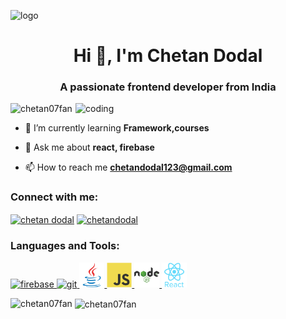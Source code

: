 ![logo](https://media2.dev.to/dynamic/image/width=1000,height=420,fit=cover,gravity=auto,format=auto/https%3A%2F%2Fdev-to-uploads.s3.amazonaws.com%2Fuploads%2Farticles%2Frj9601390flce0k5s14z.png)
<h1 align="center">Hi 👋, I'm Chetan Dodal</h1>
<h3 align="center">A passionate frontend developer from India</h3>
<img align="right" alt="coding" width="400" src="https://encrypted-tbn0.gstatic.com/images?q=tbn:ANd9GcSNtGj2gtDpBCN6NmZ49VN9FizF9oKdSeToSvRG03DPksxfeAywkvT0qemZDsA_JWjsLeM&usqp=CAU"

<p align="left"> <img src="https://komarev.com/ghpvc/?username=chetan07fan&label=Profile%20views&color=0e75b6&style=flat" alt="chetan07fan" /> </p>

- 🌱 I’m currently learning **Framework,courses**

- 💬 Ask me about **react, firebase**

- 📫 How to reach me **chetandodal123@gmail.com**

<h3 align="left">Connect with me:</h3>
<p align="left">
<a href="https://linkedin.com/in/chetan dodal" target="blank"><img align="center" src="https://raw.githubusercontent.com/rahuldkjain/github-profile-readme-generator/master/src/images/icons/Social/linked-in-alt.svg" alt="chetan dodal" height="30" width="40" /></a>
<a href="https://instagram.com/chetandodal" target="blank"><img align="center" src="https://raw.githubusercontent.com/rahuldkjain/github-profile-readme-generator/master/src/images/icons/Social/instagram.svg" alt="chetandodal" height="30" width="40" /></a>
</p>

<h3 align="left">Languages and Tools:</h3>
<p align="left"> <a href="https://firebase.google.com/" target="_blank" rel="noreferrer"> <img src="https://www.vectorlogo.zone/logos/firebase/firebase-icon.svg" alt="firebase" width="40" height="40"/> </a> <a href="https://git-scm.com/" target="_blank" rel="noreferrer"> <img src="https://www.vectorlogo.zone/logos/git-scm/git-scm-icon.svg" alt="git" width="40" height="40"/> </a> <a href="https://www.java.com" target="_blank" rel="noreferrer"> <img src="https://raw.githubusercontent.com/devicons/devicon/master/icons/java/java-original.svg" alt="java" width="40" height="40"/> </a> <a href="https://developer.mozilla.org/en-US/docs/Web/JavaScript" target="_blank" rel="noreferrer"> <img src="https://raw.githubusercontent.com/devicons/devicon/master/icons/javascript/javascript-original.svg" alt="javascript" width="40" height="40"/> </a> <a href="https://nodejs.org" target="_blank" rel="noreferrer"> <img src="https://raw.githubusercontent.com/devicons/devicon/master/icons/nodejs/nodejs-original-wordmark.svg" alt="nodejs" width="40" height="40"/> </a> <a href="https://reactjs.org/" target="_blank" rel="noreferrer"> <img src="https://raw.githubusercontent.com/devicons/devicon/master/icons/react/react-original-wordmark.svg" alt="react" width="40" height="40"/> </a> </p>

<p><img align="left" src="https://github-readme-stats.vercel.app/api/top-langs?username=chetan07fan&show_icons=true&locale=en&layout=compact" alt="chetan07fan" /></p>

<p>&nbsp;<img align="center" src="https://github-readme-stats.vercel.app/api?username=chetan07fan&show_icons=true&locale=en" alt="chetan07fan" /></p>
